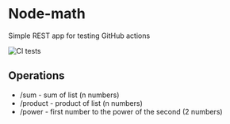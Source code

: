 # Node-math

Simple REST app for testing GitHub actions

![CI tests](https://github.com/netwid/node-math/actions/workflows/main.yml/badge.svg)

## Operations
+ /sum - sum of list (n numbers)
+ /product - product of list (n numbers)
+ /power - first number to the power of the second (2 numbers)